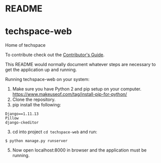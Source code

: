 # README

# techspace-web
Home of techspace

To contribute check out the [Contributor's Guide][COGG]. 

[COGG]: /contribution-guide.md

This README would normally document whatever steps are necessary to get the
application up and running.

Running techspace-web on your system:

1. Make sure you have Python 2 and pip setup on your computer. 
   https://www.makeuseof.com/tag/install-pip-for-python/
2. Clone the repository.
2. pip install the following:
```
Django==1.11.13
Pillow
django-ckeditor
```
3. cd into project ```cd techspace-web``` and run:

```
$ python manage.py runserver
```

5. Now open localhost:8000 in browser and the application must be running.


